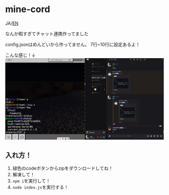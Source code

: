 # mine-cord
JA/[EN](README_en.md)

なんか暇すぎてチャット連携作ってました

config.jsonはめんどいから作ってません。
7行~10行に設定あるよ！

こんな感じ！↓
![画像](image/image1.png)

## 入れ方！
1. 緑色のcodeボタンからzipをダウンロードしてね！
2. 解凍して！
3. ```npm i```を実行して！
4. ```node index.js```を実行する！
